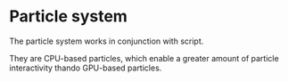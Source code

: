 # Particle system

The particle system works in conjunction with script.

They are CPU-based particles, which enable a greater amount of particle interactivity thando GPU-based particles.